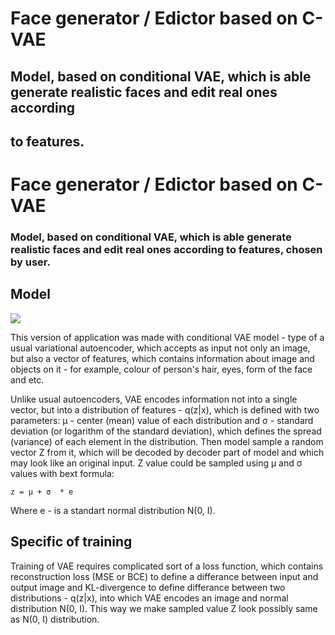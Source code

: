 # Face generator / Edictor based on C-VAE
## Model, based on conditional VAE, which is able generate realistic faces and edit real ones according
## to features.


# Face generator / Edictor based on C-VAE
### Model, based on conditional VAE, which is able generate realistic faces and edit real ones according to features, chosen by user.

## Model 

![](https://lilianweng.github.io/posts/2018-08-12-vae/vae-gaussian.png)

This version of application was made with conditional VAE model - type of a usual variational autoencoder, which accepts as input not only an image, but also a vector of features, which contains information about image and objects on it - for example, colour of person's hair, eyes, form of the face and etc. 

Unlike usual autoencoders, VAE encodes information not into a single vector, but into a distribution of features - q(z|x), which is defined with two parameters: μ - center (mean) value of each distribution and σ - standard deviation (or logarithm of the standard deviation), which defines the spread (variance) of each element in the distribution. Then model sample a random vector Z from it, which will be decoded by decoder part of model and which may look like an original input. Z value could be sampled using μ and σ values with bext formula:

```
z = μ + σ  * e
```

Where e - is a standart normal distribution N(0, I).

## Specific of training

Training of VAE requires complicated sort of a loss function, which contains reconstruction loss (MSE or BCE) to define a differance between input and output image and KL-divergence to define differance between two distributions - q(z|x), into which VAE encodes an image and normal distribution N(0, I). This way we make sampled value Z look possibly same as N(0, I) distribution.
